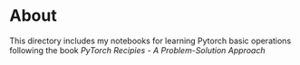 # About 
This directory includes my notebooks for learning Pytorch basic operations following the book *PyTorch Recipies - A Problem-Solution Approach*
